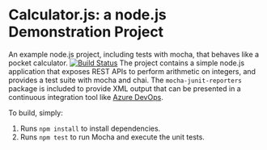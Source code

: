 Calculator.js: a node.js Demonstration Project
==============================================
An example node.js project, including tests with mocha, that behaves like
a pocket calculator.
[![Build Status](https://dev.azure.com/mmreddy1582/Enabling%20Continuous%20Integration%20with%20Azure%20Pipelines/_apis/build/status/mmreddy1582.calculator?branchName=master)](https://dev.azure.com/mmreddy1582/Enabling%20Continuous%20Integration%20with%20Azure%20Pipelines/_build/latest?definitionId=36&branchName=master)
The project contains a simple node.js application that exposes REST APIs
to perform arithmetic on integers, and provides a test suite with mocha
and chai.  The `mocha-junit-reporters` package is included to provide XML
output that can be presented in a continuous integration tool like
[Azure DevOps](https://azure.com/devops).

To build, simply:

1. Runs `npm install` to install dependencies.
2. Runs `npm test` to run Mocha and execute the unit tests.

